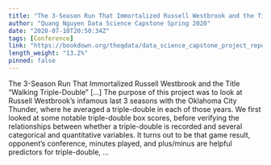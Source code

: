 ```yaml
---
title: "The 3-Season Run That Immortalized Russell Westbrook and the Title “Walking Triple-Double”"
author: "Quang Nguyen Data Science Capstone Spring 2020"
date: "2020-07-10T20:50:34Z"
tags: [Conference]
link: "https://bookdown.org/theqdata/data_science_capstone_project_report/"
length_weight: "13.2%"
pinned: false
---
```


The 3-Season Run That Immortalized Russell Westbrook and the Title “Walking Triple-Double” [...] The purpose of this project was to look at Russell Westbrook’s infamous last 3 seasons with the Oklahoma City Thunder, where he averaged a triple-double in each of those years. We first looked at some notable triple-double box scores, before verifying the relationships between whether a triple-double is recorded and several categorical and quantitative variables. It turns out to be that game result, opponent’s conference, minutes played, and plus/minus are helpful predictors for triple-double, ...
